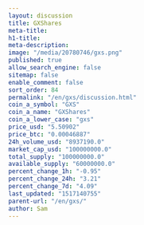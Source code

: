 ```yaml
---
layout: discussion
title: GXShares
meta-title: 
h1-title: 
meta-description: 
image: "/media/20780746/gxs.png"
published: true
allow_search_engine: false
sitemap: false
enable_comment: false
sort_order: 84
permalink: "/en/gxs/discussion.html"
coin_a_symbol: "GXS"
coin_a_name: "GXShares"
coin_a_lower_case: "gxs"
price_usd: "5.50902"
price_btc: "0.00046887"
24h_volume_usd: "8937190.0"
market_cap_usd: "100000000.0"
total_supply: "100000000.0"
available_supply: "60000000.0"
percent_change_1h: "-0.95"
percent_change_24h: "3.21"
percent_change_7d: "4.09"
last_updated: "1517140755"
parent-url: "/en/gxs/"
author: Sam
---
```


